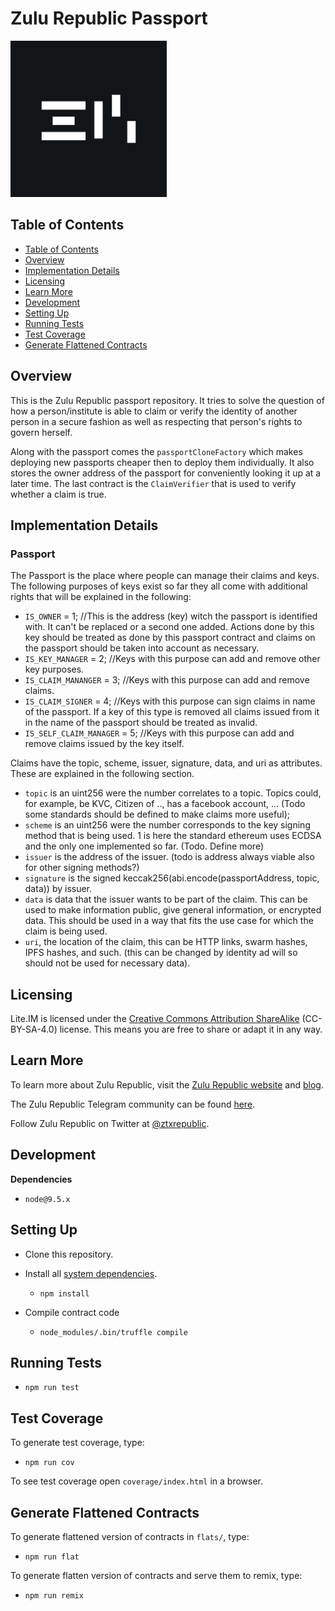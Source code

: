 # Zulu Republic Passport
<img src="zulu-icon.png" width="250" height="250">

## Table of Contents

-   [Table of Contents](#table-of-contents)
-   [Overview](#overview)
-   [Implementation Details](#implementation-details)
-   [Licensing](#licensing)
-   [Learn More](#learn-more)
-   [Development](#development)
-   [Setting Up](#setting-up)
-   [Running Tests](#running-tests)
-   [Test Coverage](#test-coverage)
-   [Generate Flattened Contracts](#generate-flattened-contracts)

## Overview

This is the Zulu Republic passport repository. It tries to solve the question of how a person/institute is able to claim or verify the identity of another person in a secure fashion as well as respecting that person's rights to govern herself.

Along with the passport comes the `passportCloneFactory` which makes deploying new passports cheaper then to deploy them individually. It also stores the owner address of the passport for conveniently looking it up at a later time.
The last contract is the `ClaimVerifier` that is used to verify whether a claim is true.

## Implementation Details

### Passport

The Passport is the place where people can manage their claims and keys.
The following purposes of keys exist so far they all come with additional rights that will be explained in the following:

-   `IS_OWNER` = 1; //This is the address (key) witch the passport is identified with. It can't be replaced or a second one added. Actions done by this key should be treated as done by this passport contract and claims on the passport should be taken into account as necessary.
-   `IS_KEY_MANAGER` = 2; //Keys with this purpose can add and remove other key purposes.
-   `IS_CLAIM_MANANGER` = 3; //Keys with this purpose can add and remove claims.
-   `IS_CLAIM_SIGNER` = 4; //Keys with this purpose can sign claims in name of the passport. If a key of this type is removed all claims issued from it in the name of the passport should be treated as invalid.
-   `IS_SELF_CLAIM_MANAGER` = 5; //Keys with this purpose can add and remove claims issued by the key itself.

Claims have the topic, scheme, issuer, signature, data, and uri as attributes. These are explained in the following section.

-   `topic` is an uint256 were the number correlates to a topic. Topics could, for example, be KVC, Citizen of .., has a facebook account, ... (Todo some standards should be defined to make claims more useful);
-   `scheme` is an uint256 were the number corresponds to the key signing method that is being used. 1 is here the standard ethereum uses ECDSA and the only one implemented so far. (Todo. Define more)
-   `issuer` is the address of the issuer. (todo is address always viable also for other signing methods?)
-   `signature` is the signed keccak256(abi.encode(passportAddress, topic, data)) by issuer.
-   `data` is data that the issuer wants to be part of the claim. This can be used to make information public, give general information, or encrypted data. This should be used in a way that fits the use case for which the claim is being used.
-   `uri`, the location of the claim, this can be HTTP links, swarm hashes, IPFS hashes, and such. (this can be changed by identity ad will so should not be used for necessary data).

## Licensing

Lite.IM is licensed under the [Creative Commons Attribution ShareAlike](https://creativecommons.org/licenses/by-sa/4.0/) (CC-BY-SA-4.0) license. This means you are free to share or adapt it in any way.

## Learn More

To learn more about Zulu Republic, visit the [Zulu Republic website](https://www.zulurepublic.io/) and [blog](www.medium.com/zulurepublic).

The Zulu Republic Telegram community can be found [here](https://t.me/ztxrepublic).

Follow Zulu Republic on Twitter at [@ztxrepublic](www.twitter.com/ztxrepublic).

## Development

**Dependencies**

-   `node@9.5.x`

## Setting Up

-   Clone this repository.

-   Install all [system dependencies](#development).

    -   `npm install`

-   Compile contract code

    -   `node_modules/.bin/truffle compile`

## Running Tests

-   `npm run test`

## Test Coverage

To generate test coverage, type:

-   `npm run cov`

To see test coverage open `coverage/index.html` in a browser.

## Generate Flattened Contracts

To generate flattened version of contracts in `flats/`, type:

-   `npm run flat`

To generate flatten version of contracts and serve them to remix, type:

-   `npm run remix`
